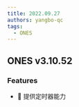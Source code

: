 ```yaml
---
title: 2022.09.27
authors: yangbo-qc
tags:
  - ONES
---
```


## ONES v3.10.52

### Features

- 🌟 提供定时器能力
